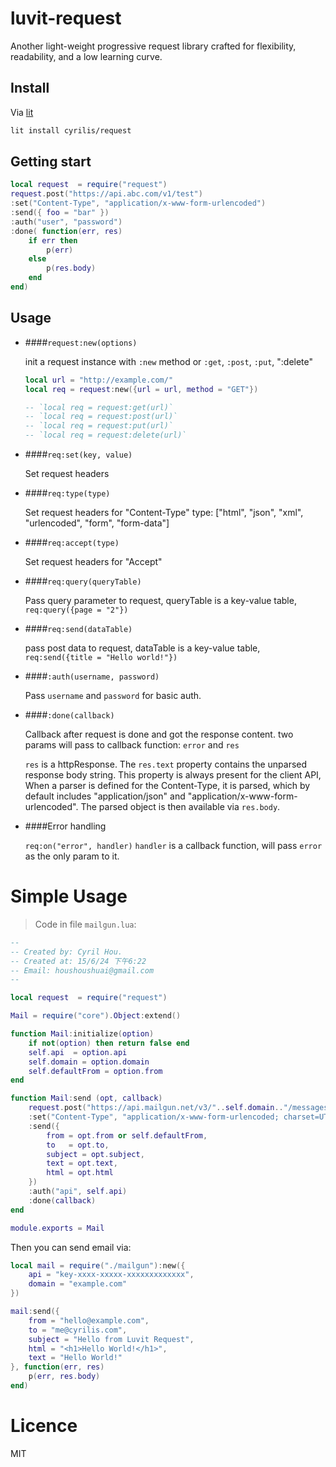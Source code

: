 # luvit-request
Another light-weight progressive request library crafted for flexibility, readability, and a low learning curve.

## Install

Via [lit](https://github.com/luvit/lit/)
```bash
lit install cyrilis/request
```

## Getting start
```lua
local request  = require("request")
request.post("https://api.abc.com/v1/test")
:set("Content-Type", "application/x-www-form-urlencoded")
:send({ foo = "bar" })
:auth("user", "password")
:done( function(err, res) 
	if err then
		p(err)
	else
		p(res.body)
	end
end)
```

## Usage
 - ####`request:new(options)`

	init a request instance with `:new` method or `:get`, `:post`, `:put`, ":delete"
	```lua
	local url = "http://example.com/"
	local req = request:new({url = url, method = "GET"})
	
	-- `local req = request:get(url)` 
	-- `local req = request:post(url)` 
	-- `local req = request:put(url)` 
	-- `local req = request:delete(url)`
	```
	
- ####`req:set(key, value)`

	Set request headers

- ####`req:type(type)`

	Set request headers for "Content-Type"
	type: ["html", "json", "xml", "urlencoded", "form", "form-data"]

- ####`req:accept(type)`

	Set request headers for "Accept"

- ####`req:query(queryTable)`

	Pass query parameter to request, queryTable is a key-value table, `req:query({page = "2"})`

- ####`req:send(dataTable)`

	pass post data to request, dataTable is a key-value table, `req:send({title = "Hello world!"})`

- ####`:auth(username, password)`

	Pass `username` and `password` for basic auth.

- ####`:done(callback)`

	Callback after request is done and got the response content.  two params will pass to callback function: `error` and `res`
	
	`res` is a httpResponse.
	The `res.text` property contains the unparsed response body string. This property is always present for the client API,
	When a parser is defined for the Content-Type, it is parsed, which by default includes "application/json" and "application/x-www-form-urlencoded". The parsed object is then available via `res.body`.

- ####Error handling

	`req:on("error", handler)`
	`handler` is a callback function, will pass `error` as the only param to it.

# Simple Usage

> Code in file `mailgun.lua`:

```lua
--
-- Created by: Cyril Hou.
-- Created at: 15/6/24 下午6:22
-- Email: houshoushuai@gmail.com
--

local request  = require("request")

Mail = require("core").Object:extend()

function Mail:initialize(option)
    if not(option) then return false end
    self.api  = option.api
    self.domain = option.domain
    self.defaultFrom = option.from
end

function Mail:send (opt, callback)
    request.post("https://api.mailgun.net/v3/"..self.domain.."/messages")
    :set("Content-Type", "application/x-www-form-urlencoded; charset=UTF-8")
    :send({
        from = opt.from or self.defaultFrom,
        to   = opt.to,
        subject = opt.subject,
        text = opt.text,
        html = opt.html
    })
    :auth("api", self.api)
    :done(callback)
end

module.exports = Mail

```

Then you can send email via:

```lua
local mail = require("./mailgun"):new({
    api = "key-xxxx-xxxxx-xxxxxxxxxxxxx",
    domain = "example.com"
})

mail:send({
    from = "hello@example.com",
    to = "me@cyrilis.com",
    subject = "Hello from Luvit Request",
    html = "<h1>Hello World!</h1>",
    text = "Hello World!"
}, function(err, res)
    p(err, res.body)
end)
```

# Licence
MIT
